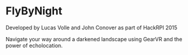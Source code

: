 # FlyByNight
Developed by Lucas Volle and John Conover as part of HackRPI 2015

Navigate your way around a darkened landscape using GearVR and the power of echolocation.
